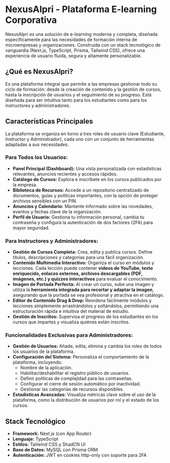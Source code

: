 
# NexusAlpri - Plataforma E-learning Corporativa

NexusAlpri es una solución de e-learning moderna y completa, diseñada específicamente para las necesidades de formación interna de microempresas y organizaciones. Construida con un stack tecnológico de vanguardia (Next.js, TypeScript, Prisma, Tailwind CSS), ofrece una experiencia de usuario fluida, segura y altamente personalizable.

## ¿Qué es NexusAlpri?

Es una plataforma integral que permite a las empresas gestionar todo su ciclo de formación: desde la creación de contenido y la gestión de cursos, hasta la inscripción de usuarios y el seguimiento de su progreso. Está diseñada para ser intuitiva tanto para los estudiantes como para los instructores y administradores.

## Características Principales

La plataforma se organiza en torno a tres roles de usuario clave (Estudiante, Instructor y Administrador), cada uno con un conjunto de herramientas adaptadas a sus necesidades.

### Para Todos los Usuarios:

*   **Panel Principal (Dashboard):** Una vista personalizada con estadísticas relevantes, anuncios recientes y accesos rápidos.
*   **Catálogo de Cursos:** Explora e inscríbete en los cursos publicados por la empresa.
*   **Biblioteca de Recursos:** Accede a un repositorio centralizado de documentos, guías y políticas importantes, con la opción de proteger archivos sensibles con un PIN.
*   **Anuncios y Calendario:** Mantente informado sobre las novedades, eventos y fechas clave de la organización.
*   **Perfil de Usuario:** Gestiona tu información personal, cambia tu contraseña y configura la autenticación de dos factores (2FA) para mayor seguridad.

### Para Instructores y Administradores:

*   **Gestión de Cursos Completa:** Crea, edita y publica cursos. Define títulos, descripciones y categorías para una fácil organización.
*   **Contenido Multimedia Interactivo:** Organiza el curso en módulos y lecciones. Cada lección puede contener **videos de YouTube, texto enriquecido, enlaces externos, archivos descargables (PDF, imágenes, etc.) y quizzes interactivos** para evaluar el conocimiento.
*   **Imagen de Portada Perfecta:** Al crear un curso, sube una imagen y utiliza la **herramienta integrada para recortar y adaptar la imagen**, asegurando que la portada se vea profesional y atractiva en el catálogo.
*   **Editor de Contenido Drag & Drop:** Reordena fácilmente módulos y lecciones simplemente arrastrándolos y soltándolos, permitiendo una estructuración rápida e intuitiva del material de estudio.
*   **Gestión de Inscritos:** Supervisa el progreso de los estudiantes en los cursos que impartes y visualiza quiénes están inscritos.

### Funcionalidades Exclusivas para Administradores:

*   **Gestión de Usuarios:** Añade, edita, elimina y cambia los roles de todos los usuarios de la plataforma.
*   **Configuración del Sistema:** Personaliza el comportamiento de la plataforma, incluyendo:
    *   Nombre de la aplicación.
    *   Habilitar/deshabilitar el registro público de usuarios.
    *   Definir políticas de complejidad para las contraseñas.
    *   Configurar el cierre de sesión automático por inactividad.
    *   Gestionar las categorías de recursos disponibles.
*   **Estadísticas Avanzadas:** Visualiza métricas clave sobre el uso de la plataforma, como la distribución de usuarios por rol y el estado de los cursos.

## Stack Tecnológico

*   **Framework:** Next.js (con App Router)
*   **Lenguaje:** TypeScript
*   **Estilos:** Tailwind CSS y ShadCN UI
*   **Base de Datos:** MySQL con Prisma ORM
*   **Autenticación:** JWT en cookies http-only con soporte para 2FA

